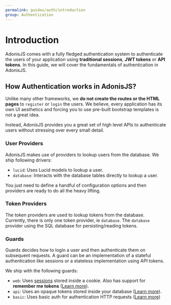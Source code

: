 ```yaml
---
permalink: guides/auth/introduction
group: Authentication
---
```


# Introduction

AdonisJS comes with a fully fledged authentication system to authenticate the users of your application using **traditional sessions**, **JWT tokens** or **API tokens**. In this guide, we will cover the fundamentals of authentication in AdonisJS.

## How Authentication works in AdonisJS?
Unlike many other frameworks, we **do not create the routes or the HTML pages** to `register` or `login` the users. We believe, every application has its own UI aesthetics and forcing you to use pre-built bootstrap templates is not a great idea.

Instead, AdonisJS provides you a great set of high level APIs to authenticate users without stressing over every small detail.

### User Providers
AdonisJS makes use of providers to lookup users from the database. We ship following drivers:

- `lucid`: Uses Lucid models to lookup a user.
- `database`: Interacts with the database tables directly to lookup a user.

You just need to define a handful of configuration options and then providers are ready to do all the heavy lifting.

### Token Providers
The token providers are used to lookup tokens from the database. Currently, there is only one token provider, ie `database`. The `database` provider using the SQL database for persisting/reading tokens.

### Guards
Guards decides how to login a user and then authenticate them on subsequent requests. A guard can be an implementation of a stateful authentication like sessions or a stateless implementation using API tokens.

We ship with the following guards:

- `web`: Uses [sessions](/guides/http/sessions) stored inside a cookie. Also has support for **remember me tokens** ([Learn more](/guides/auth/web-guard)).
- `api`: Uses an opaque tokens stored inside your database ([Learn more](/guides/auth/api-guard)).
- `basic`: Uses basic auth for authentication HTTP requests ([Learn more](/guides/auth/basic-auth-guard))
